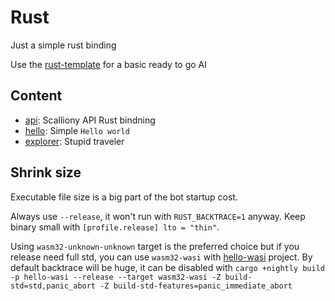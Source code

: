 # Rust

Just a simple rust binding

Use the [rust-template](https://github.com/scalliony/rust-template) for a basic ready to go AI

## Content

- [api](./api): Scalliony API Rust bindning
- [hello](./hello/src/lib.rs): Simple `Hello world`
- [explorer](./explorer/src/lib.rs): Stupid traveler

## Shrink size

Executable file size is a big part of the bot startup cost.

Always use `--release`, it won't run with `RUST_BACKTRACE=1` anyway. Keep binary small with `[profile.release] lto = "thin"`.

Using `wasm32-unknown-unknown` target is the preferred choice but if you release need full std, you can use `wasm32-wasi` with [hello-wasi](./hello-wasi) project. By default backtrace will be huge, it can be disabled with `cargo +nightly build -p hello-wasi --release --target wasm32-wasi -Z build-std=std,panic_abort -Z build-std-features=panic_immediate_abort`
